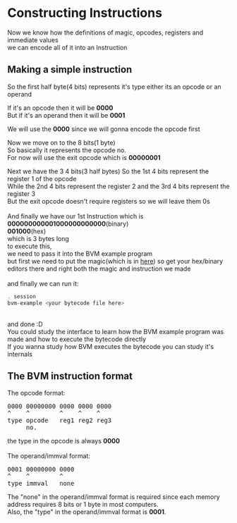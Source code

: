 # Constructing Instructions
Now we know how the definitions of magic, opcodes, registers and immediate values
<br>
we can encode all of it into an Instruction

## Making a simple instruction
So the first half byte(4 bits) represents it's type either its an opcode or an operand

If it's an opcode then it will be **0000**
<br>
But if it's an operand then it will be **0001**

We will use the **0000** since we will gonna encode the opcode first

Now we move on to the 8 bits(1 byte)
<br>
So basically it represents the opcode no.
<br>
For now will use the exit opcode which is **00000001**
<br>

Next we have the 3 4 bits(3 half bytes)
So the 1st 4 bits represent the register 1 of the opcode
<br>
While the 2nd 4 bits represent the register 2 and the 3rd 4 bits represent the register 3
<br>
But the exit opcode doesn't require registers so we will leave them 0s
<br><br>
And finally we have our 1st Instruction
which is 
<br>
**000000000001000000000000**(binary)
<br>
**001000**(hex)
<br>
which is 3 bytes long
<br>
to execute this,
<br>
we need to pass it into the BVM example program
<br>
but first we need to put the magic(which is in <a href="magic.md">here</a>)
so get your hex/binary editors there and right both the magic and instruction we made
<br><br>
and finally we can run it:
```bash
. session
bvm-example <your bytecode file here>
```
<br>
and done :D
<br>
You could study the interface to learn how the BVM example program was made and how to execute the bytecode directly
<br>
If you wanna study how BVM executes the bytecode you can study it's internals

## The BVM instruction format
The opcode format:
<pre>
0000 00000000 0000 0000 0000
^    ^        ^    ^    ^
type opcode   reg1 reg2 reg3
     no.
</pre>
the type in the opcode is always **0000**
<br><br>
The operand/immval format:
<pre>
0001 00000000 0000
^    ^        ^
type immval   none
</pre>
The "none" in the operand/immval format is required since each memory address requires 8 bits or 1 byte in most computers.
<br>
Also, the "type" in the operand/immval format is
**0001**.